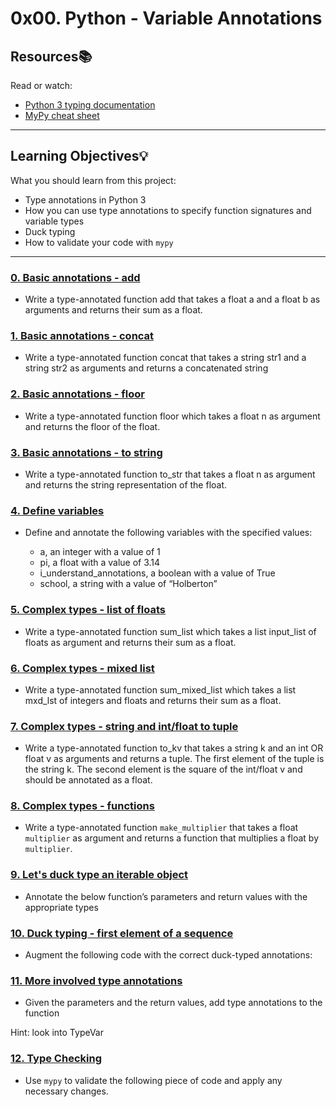 # 0x00. Python - Variable Annotations 

## Resources:books:
Read or watch:
* [Python 3 typing documentation](https://intranet.hbtn.io/rltoken/AgrgHs3ohrFJnT3Eece1UQ)
* [MyPy cheat sheet](https://intranet.hbtn.io/rltoken/iEWC38l9R9216w1Y-x8pMg)

---
## Learning Objectives:bulb:
What you should learn from this project:
* Type annotations in Python 3
* How you can use type annotations to specify function signatures and variable types
* Duck typing
* How to validate your code with `mypy`

---

### [0. Basic annotations - add](./0-add.py)
* Write a type-annotated function add that takes a float a and a float b as arguments and returns their sum as a float.

### [1. Basic annotations - concat](./1-concat.py)
* Write a type-annotated function concat that takes a string str1 and a string str2 as arguments and returns a concatenated string

### [2. Basic annotations - floor](.2-floor.py/)
* Write a type-annotated function floor which takes a float n as argument and returns the floor of the float.


### [3. Basic annotations - to string](./3-to_str.py)
* Write a type-annotated function to_str that takes a float n as argument and returns the string representation of the float.

### [4. Define variables](./4-define_variables.py)
* Define and annotate the following variables with the specified values:

	* a, an integer with a value of 1
	* pi, a float with a value of 3.14
	* i_understand_annotations, a boolean with a value of True
	* school, a string with a value of “Holberton”

### [5. Complex types - list of floats](./5-sum_list.py)
* Write a type-annotated function sum_list which takes a list input_list of floats as argument and returns their sum as a float.

### [6. Complex types - mixed list](./6-sum_mixed_list.py)
* Write a type-annotated function sum_mixed_list which takes a list mxd_lst of integers and floats and returns their sum as a float.

### [7. Complex types - string and int/float to tuple](./7-to_kv.py)
* Write a type-annotated function to_kv that takes a string k and an int OR float v as arguments and returns a tuple. The first element of the tuple is the string k. The second element is the square of the int/float v and should be annotated as a float.

### [8. Complex types - functions](./8-make_multiplier.py)
* Write a type-annotated function `make_multiplier` that takes a float `multiplier` as argument and returns a function that multiplies a float by `multiplier`.

### [9. Let's duck type an iterable object](./9-element_length.py)
* Annotate the below function’s parameters and return values with the appropriate types

### [10. Duck typing - first element of a sequence](./100-safe_first_element.py)
* Augment the following code with the correct duck-typed annotations:

### [11. More involved type annotations](./101-safely_get_value.py)
* Given the parameters and the return values, add type annotations to the function

Hint: look into TypeVar

### [12. Type Checking](./102-type_checking.py)
* Use `mypy` to validate the following piece of code and apply any necessary changes.

